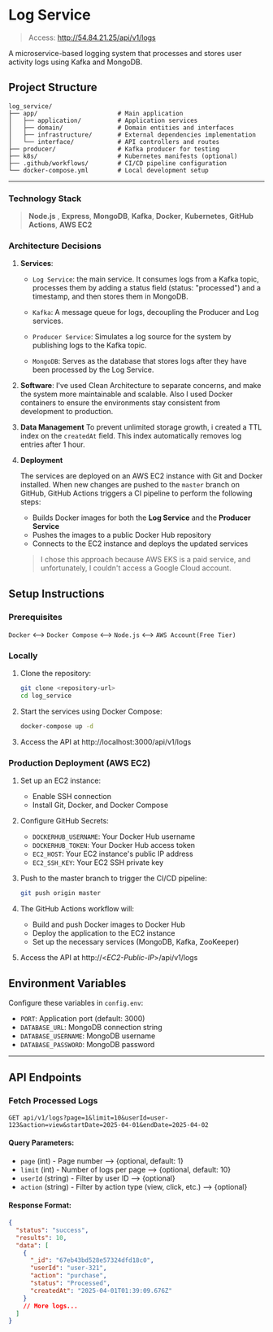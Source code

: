 # Log Service

> Access: http://54.84.21.25/api/v1/logs

A microservice-based logging system that processes and stores user activity logs using Kafka and MongoDB.

## Project Structure

```
log_service/
├── app/                      # Main application
│   ├── application/          # Application services
│   ├── domain/               # Domain entities and interfaces
│   ├── infrastructure/       # External dependencies implementation
│   └── interface/            # API controllers and routes
├── producer/                 # Kafka producer for testing
├── k8s/                      # Kubernetes manifests (optional)
├── .github/workflows/        # CI/CD pipeline configuration
└── docker-compose.yml        # Local development setup
```

---

### Technology Stack

> **Node.js** , **Express**, **MongoDB**, **Kafka**, **Docker**, **Kubernetes**, **GitHub Actions**, **AWS EC2**

### Architecture Decisions

1. **Services**:

   - `Log Service`: the main service. It consumes logs from a Kafka topic, processes them by adding a status field (status: "processed") and a timestamp, and then stores them in MongoDB.

   - `Kafka`: A message queue for logs, decoupling the Producer and Log services.

   - `Producer Service`: Simulates a log source for the system by publishing logs to the Kafka topic.

   - `MongoDB`: Serves as the database that stores logs after they have been processed by the Log Service.

2. **Software**:
   I've used Clean Architecture to separate concerns, and make the system more maintainable and scalable. Also I used Docker containers to ensure the environments stay consistent from development to production.

3. **Data Management**
   To prevent unlimited storage growth, i created a TTL index on the `createdAt` field. This index automatically removes log entries after 1 hour.
4. **Deployment**

   The services are deployed on an AWS EC2 instance with Git and Docker installed. When new changes are pushed to the `master` branch on GitHub, GitHub Actions triggers a CI pipeline to perform the following steps:

   - Builds Docker images for both the **Log Service** and the **Producer Service**
   - Pushes the images to a public Docker Hub repository
   - Connects to the EC2 instance and deploys the updated services

   > I chose this approach because AWS EKS is a paid service, and unfortunately, I couldn't access a Google Cloud account.

## Setup Instructions

### Prerequisites

`Docker` <--> `Docker Compose` <--> `Node.js` <--> `AWS Account(Free Tier)`

### Locally

1. Clone the repository:

   ```bash
   git clone <repository-url>
   cd log_service
   ```

2. Start the services using Docker Compose:

   ```bash
   docker-compose up -d
   ```

3. Access the API at http://localhost:3000/api/v1/logs

### Production Deployment (AWS EC2)

1. Set up an EC2 instance:

   - Enable SSH connection
   - Install Git, Docker, and Docker Compose

2. Configure GitHub Secrets:

   - `DOCKERHUB_USERNAME`: Your Docker Hub username
   - `DOCKERHUB_TOKEN`: Your Docker Hub access token
   - `EC2_HOST`: Your EC2 instance's public IP address
   - `EC2_SSH_KEY`: Your EC2 SSH private key

3. Push to the master branch to trigger the CI/CD pipeline:

   ```bash
   git push origin master
   ```

4. The GitHub Actions workflow will:

   - Build and push Docker images to Docker Hub
   - Deploy the application to the EC2 instance
   - Set up the necessary services (MongoDB, Kafka, ZooKeeper)

5. Access the API at http://<_EC2-Public-IP_>/api/v1/logs

## Environment Variables

Configure these variables in `config.env`:

- `PORT`: Application port (default: 3000)
- `DATABASE_URL`: MongoDB connection string
- `DATABASE_USERNAME`: MongoDB username
- `DATABASE_PASSWORD`: MongoDB password

---

## API Endpoints

### Fetch Processed Logs

```
GET api/v1/logs?page=1&limit=10&userId=user-123&action=view&startDate=2025-04-01&endDate=2025-04-02
```

#### Query Parameters:

- `page` (int) - Page number --> {optional, default: 1}
- `limit` (int) - Number of logs per page --> {optional, default: 10}
- `userId` (string) - Filter by user ID --> {optional}
- `action` (string) - Filter by action type (view, click, etc.) --> {optional}

#### Response Format:

```json
{
  "status": "success",
  "results": 10,
  "data": [
    {
      "_id": "67eb43bd528e57324dfd18c0",
      "userId": "user-321",
      "action": "purchase",
      "status": "Processed",
      "createdAt": "2025-04-01T01:39:09.676Z"
    }
    // More logs...
  ]
}
```
